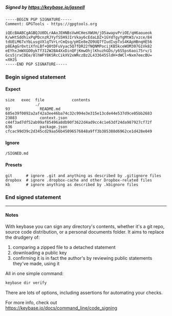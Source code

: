 ##### Signed by https://keybase.io/jasnell
```
-----BEGIN PGP SIGNATURE-----
Comment: GPGTools - https://gpgtools.org

iQEcBAABCgAGBQJU0DLrAAoJEHNBsVwHCHesXWUH/jD5awapvPriOE/qH6aoueok
K/wHtSddhixPqPDcnzRJYyfS5H9JIrVkay6cEdaLDZ+1GYdTgyYgMtW3/xzce/84
tdUELM67xYbLusgVXlqTVrLrCmQsq/pHIe8eZO9UQ7fIudIvpTxS4KApHBnqHE56
p8EAgGr0xtiXfnLBf+Q0tDFuVyac5Q7fDR22fNQNMPocijKB5kceWOM307G1Vk82
eEYhxJmWXGO0ykTf312W2BA4XxDinQFjKmwOhjlKhuzhGDs/y6S5ps6aoi75rv/1
Gcs5jrxCDEe/8lhWFY8KSRcCikXV2xWRczBz2L433645SldH+dWCl+Nxm7eecBU=
=XHJS
-----END PGP SIGNATURE-----

```

<!-- END SIGNATURES -->

### Begin signed statement 

#### Expect

```
size   exec  file            contents                                                        
             ./                                                                              
93             README.md     685e39f0092a2af42a3ee46ba74c32c994e3e315e13cde44e537d9ce05bb2683
23083          context.json  c44f3ad7df52ab99af85496a8db90f3622d4ad9cc4c1e63df24da987927cf72f
636            package.json  cfcac99d39c2d345cd29aa56b45096576848a9ff3b385388d6962ce1d428e049
```

#### Ignore

```
/SIGNED.md
```

#### Presets

```
git      # ignore .git and anything as described by .gitignore files
dropbox  # ignore .dropbox-cache and other Dropbox-related files    
kb       # ignore anything as described by .kbignore files          
```

<!-- summarize version = 0.0.9 -->

### End signed statement

<hr>

#### Notes

With keybase you can sign any directory's contents, whether it's a git repo,
source code distribution, or a personal documents folder. It aims to replace the drudgery of:

  1. comparing a zipped file to a detached statement
  2. downloading a public key
  3. confirming it is in fact the author's by reviewing public statements they've made, using it

All in one simple command:

```bash
keybase dir verify
```

There are lots of options, including assertions for automating your checks.

For more info, check out https://keybase.io/docs/command_line/code_signing